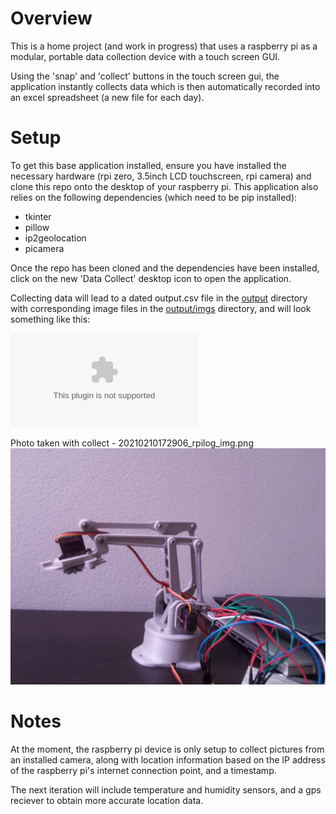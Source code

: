 # Overview

This is a home project (and work in progress) that uses a raspberry pi as a modular, portable data collection device with a touch screen GUI.

Using the 'snap' and 'collect' buttons in the touch screen gui, the application instantly collects data which is then automatically recorded into an excel spreadsheet (a new file for each day).

# Setup

To get this base application installed, ensure you have installed the necessary hardware (rpi zero, 3.5inch LCD touchscreen, rpi camera) and clone this repo onto the desktop of your raspberry pi. This application also relies on the following dependencies (which need to be pip installed):

* tkinter
* pillow
* ip2geolocation
* picamera

Once the repo has been cloned and the dependencies have been installed, click on the new 'Data Collect' desktop icon to open the application.

Collecting data will lead to a dated output.csv file in the [output](gui_apps/output) directory with corresponding image files in the [output/imgs](gui_apps/output/imgs) directory, and will look something like this:

![20210210_rpilog.csv](gui_apps/output/20210210_rpilog.csv)

Photo taken with collect - 20210210172906_rpilog_img.png
![20210210172906_rpilog_img.png](gui_apps/output/imgs/20210210172906_rpilog_img.png)

# Notes

At the moment, the raspberry pi device is only setup to collect pictures from an installed camera, along with location information based on the IP address of the raspberry pi's internet connection point, and a timestamp.

The next iteration will include temperature and humidity sensors, and a gps reciever to obtain more accurate location data.
